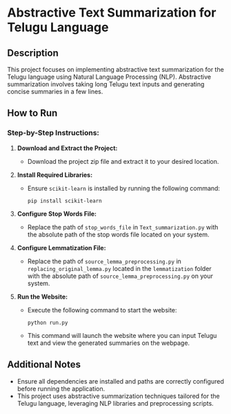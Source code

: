 # Abstractive Text Summarization for Telugu Language

## Description

This project focuses on implementing abstractive text summarization for the Telugu language using Natural Language Processing (NLP). Abstractive summarization involves taking long Telugu text inputs and generating concise summaries in a few lines.

## How to Run

### Step-by-Step Instructions:

1. **Download and Extract the Project:**
   - Download the project zip file and extract it to your desired location.

2. **Install Required Libraries:**
   - Ensure `scikit-learn` is installed by running the following command:
     ```
     pip install scikit-learn
     ```

3. **Configure Stop Words File:**
   - Replace the path of `stop_words_file` in `Text_summarization.py` with the absolute path of the stop words file located on your system.

4. **Configure Lemmatization File:**
   - Replace the path of `source_lemma_preprocessing.py` in `replacing_original_lemma.py` located in the `lemmatization` folder with the absolute path of `source_lemma_preprocessing.py` on your system.

5. **Run the Website:**
   - Execute the following command to start the website:
     ```
     python run.py
     ```
   - This command will launch the website where you can input Telugu text and view the generated summaries on the webpage.

## Additional Notes

- Ensure all dependencies are installed and paths are correctly configured before running the application.
- This project uses abstractive summarization techniques tailored for the Telugu language, leveraging NLP libraries and preprocessing scripts.
